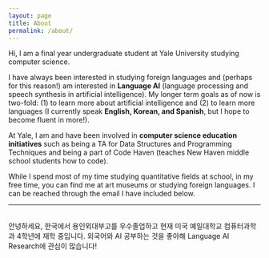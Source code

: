 ```yaml
---
layout: page
title: About
permalink: /about/
---
```


Hi, I am a final year undergraduate student at Yale University studying computer science. <br/>

I have always been interested in studying foreign languages and (perhaps for this reason!) am interested in <b>Language AI</b> (language processing and speech synthesis in artificial intelligence). My longer term goals as of now is two-fold: (1) to learn more about artificial intelligence and (2) to learn more languages (I currently speak <b>English, Korean, and Spanish</b>, but I hope to become fluent in more!).<br/>

At Yale, I am and have been involved in <b>computer science education initiatives</b> such as being a TA for Data Structures and Programming Techniques and being a part of Code Haven (teaches New Haven middle school students how to code).<br/>

While I spend most of my time studying quantitative fields at school, in my free time, you can find me at art museums or studying foreign languages. I can be reached through the email I have included below.

---
<br/>
안녕하세요, 한국에서 용인외대부고를 우수졸업하고 현재 미국 예일대학교 컴퓨터과학과 4학년에 재학 중입니다. 외국어와 AI 공부하는 것을 좋아해 Language AI Research에 관심이 많습니다!

